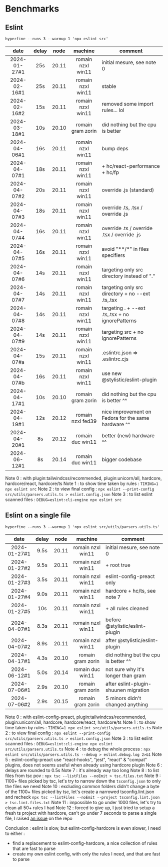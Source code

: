 # Benchmarks

## Eslint

`hyperfine --runs 3 --warmup 1 'npx eslint src'`

|     date     | delay | node  |      machine      | comment                                             |
| :----------: | :---: | :---: | :---------------: | --------------------------------------------------- |
| 2024-01-27#1 |  25s  | 20.11 | romain nzxl win11 | initial mesure, see note 0                          |
| 2024-02-16#1 |  25s  | 20.11 | romain nzxl win11 | stable                                              |
| 2024-02-16#2 |  15s  | 20.11 | romain nzxl win11 | removed some import rules... lol                    |
| 2024-03-18#1 |  10s  | 20.10 | romain gram zorin | did nothing but the cpu is better                   |
| 2024-04-06#1 |  16s  | 20.11 | romain nzxl win11 | bump deps                                           |
| 2024-04-07#1 |  18s  | 20.11 | romain nzxl win11 | + hc/react-performance + hc/fp                      |
| 2024-04-07#2 |  20s  | 20.11 | romain nzxl win11 | override .js (standard)                             |
| 2024-04-07#3 |  18s  | 20.11 | romain nzxl win11 | override .ts, .tsx / override .js                   |
| 2024-04-07#4 |  16s  | 20.11 | romain nzxl win11 | override .ts / override .tsx / override .js         |
| 2024-04-07#5 |  16s  | 20.11 | romain nzxl win11 | avoid "**/*" in files specifiers                    |
| 2024-04-07#6 |  14s  | 20.11 | romain nzxl win11 | targeting only src directory instead of "."         |
| 2024-04-07#7 |  14s  | 20.11 | romain nzxl win11 | targeting only src directory + no --ext .ts,.tsx    |
| 2024-04-07#8 |  14s  | 20.11 | romain nzxl win11 | targeting . + --ext .ts,.tsx +  no ignorePatterns   |
| 2024-04-07#9 |  14s  | 20.11 | romain nzxl win11 | targeting src + no ignorePatterns                   |
| 2024-04-07#a |  15s  | 20.11 | romain nzxl win11 | .eslintrc.json => .eslintrc.cjs                     |
| 2024-04-07#b |  16s  | 20.11 | romain nzxl win11 | use new @stylistic/eslint-plugin                    |
| 2024-04-17#1 |  10s  | 20.10 | romain gram zorin | did nothing but the cpu is better ^^                |
| 2024-04-19#1 |  12s  | 20.12 | romain nzxl fed39 | nice improvement on Fedora for the same hardware ^^ |
| 2024-04-20#1 |  8s   | 20.12 | romain duc win11  | better (new) hardware ^^                            |
| 2024-06-12#1 |  8s   | 20.14 | romain duc win11  | bigger codebase                                     |

Note 0 : with plugin:tailwindcss/recommended,  plugin:unicorn/all, hardcore, hardcore/react, hardcore/ts
Note 1 : to show time taken by rules : `TIMING=1 npx eslint src`
Note 2 : to view final config : `npx eslint --print-config src/utils/parsers.utils.ts > eslint.config.json`
Note 3 : to list eslint scanned files : `DEBUG=eslint:cli-engine npx eslint src`

## Eslint on a single file

`hyperfine --runs 3 --warmup 1 'npx eslint src/utils/parsers.utils.ts'`

|     date     | delay | node  |      machine      | comment                               |
| :----------: | :---: | :---: | :---------------: | ------------------------------------- |
| 2024-01-27#1 | 9.5s  | 20.11 | romain nzxl win11 | initial mesure, see note 0            |
| 2024-01-27#2 | 9.5s  | 20.11 | romain nzxl win11 | + root true                           |
| 2024-01-27#3 | 3.5s  | 20.11 | romain nzxl win11 | eslint-config-preact only             |
| 2024-01-27#4 | 9.0s  | 20.11 | romain nzxl win11 | hardcore + hc/ts, see note 7          |
| 2024-01-27#5 |  10s  | 20.11 | romain nzxl win11 | + all rules cleaned                   |
| 2024-04-07#1 | 8.3s  | 20.11 | romain nzxl win11 | before @stylistic/eslint-plugin       |
| 2024-04-07#2 | 8.9s  | 20.11 | romain nzxl win11 | after @stylistic/eslint-plugin        |
| 2024-04-17#1 | 4.3s  | 20.10 | romain gram zorin | did nothing but the cpu is better ^^  |
| 2024-06-12#1 | 5.0s  | 20.14 | romain duc win11  | not sure why it's longer than gram    |
| 2024-07-06#1 | 2.9s  | 20.10 | romain gram zorin | after eslint-plugin-shuunen migration |
| 2024-07-06#2 | 2.9s  | 20.15 | romain gram zorin | 5 minors didn't changed anything      |

Note 0 : with eslint-config-preact, plugin:tailwindcss/recommended,  plugin:unicorn/all, hardcore, hardcore/react, hardcore/ts
Note 1 : to show time taken by rules : `TIMING=1 npx eslint src/utils/parsers.utils.ts`
Note 2 : to view final config : `npx eslint --print-config src/utils/parsers.utils.ts > eslint.config.json`
Note 3 : to list eslint scanned files : `DEBUG=eslint:cli-engine npx eslint src/utils/parsers.utils.ts`
Note 4 : to debug the whole process : `npx eslint src/utils/parsers.utils.ts --debug > eslint.debug.log 2>&1`
Note 5 : eslint-config-preact use "react-hooks", "jest", "react" & "compat" plugins, does not seems useful when already using hardcore plugin
Note 6 : delays are rounded to 0.5s
Note 7 : it's already way too long
Note 8 : to list files from tsc pov : `npx tsc --listFiles --noEmit > tsc.files.txt`
Note 9 : 1100+ files picked by tsc, let's try to narrow down the `tsconfig.json` to only the files we need
Note 10 : excluding common folders didn't change a byte of the 1100+ files picked by tsc, let's create a narrowed tsconfig.lint.json and recheck `npx tsc --listFiles --noEmit --project tsconfig.lint.json > tsc.lint.files.txt`
Note 11 : impossible to go under 1000 files, let's try to clean all 50+ rules I had
Note 12 : forced to give up, I just tried to setup a fresh ts project with hardcore, can't go under 7 seconds to parse a single file, I raised [an issue](https://github.com/EvgenyOrekhov/eslint-config-hardcore/issues/881) on the repo

Conclusion : eslint is slow, but eslint-config-hardcore is even slower, I need to either :

- find a replacement to eslint-config-hardcore, a nice collection of rules that are fast to parse
- create my own eslint config, with only the rules I need, and that are fast to parse
